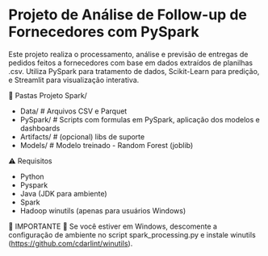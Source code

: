 # Projeto de Análise de Follow-up de Fornecedores com PySpark

Este projeto realiza o processamento, análise e previsão de entregas de pedidos feitos a fornecedores com base em dados extraídos de planilhas .csv. Utiliza PySpark para tratamento de dados, Scikit-Learn para predição, e Streamlit para visualização interativa.

📁 Pastas
Projeto Spark/
- Data/ # Arquivos CSV e Parquet
- PySpark/ # Scripts com formulas em PySpark, aplicação dos modelos e dashboards
- Artifacts/ # (opcional) libs de suporte
- Models/ # Modelo treinado - Random Forest (joblib)

⚠ Requisitos
- Python
- Pyspark
- Java (JDK para ambiente)
- Spark
- Hadoop winutils (apenas para usuários Windows)

🚨 IMPORTANTE 🚨
Se você estiver em Windows, descomente a configuração de ambiente no script spark_processing.py e instale winutils (https://github.com/cdarlint/winutils).
